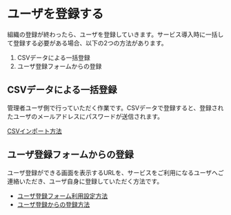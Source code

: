 # ユーザを登録する

組織の登録が終わったら、ユーザを登録していきます。サービス導入時に一括して登録する必要がある場合、以下の2つの方法があります。

1. CSVデータによる一括登録
2. ユーザ登録フォームからの登録


## CSVデータによる一括登録

管理者ユーザ側で行っていただく作業です。CSVデータで登録すると、登録されたユーザのメールアドレスにパスワードが送信されます。

[CSVインポート方法](../ユーザ/user04.md#csv_4)


## ユーザ登録フォームからの登録

ユーザ登録ができる画面を表示するURLを、サービスをご利用になるユーザへご連絡いただき、ユーザ自身に登録していただく方法です。


- [ユーザ登録フォーム利用設定方法](../その他設定/other03.md#_5)
- [ユーザ登録からの登録方法](../../howto/howto03.md)